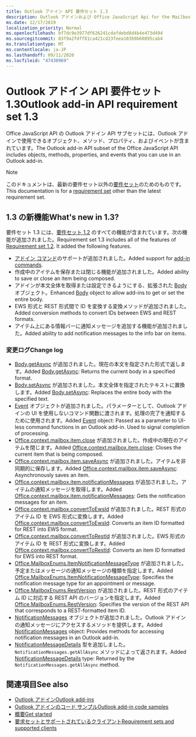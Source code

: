 ```yaml
---
title: Outlook アドイン API 要件セット 1.3
description: Outlook アドインおよび Office JavaScript Api for the Mailbox API 1.3 の一部として導入された機能と Api。
ms.date: 12/17/2019
localization_priority: Normal
ms.openlocfilehash: bf7dc9e3977df626241cdafdebd8d4b4e473d494
ms.sourcegitcommit: 83f9a2fdff81ca421cd23feea103b9b60895cab4
ms.translationtype: MT
ms.contentlocale: ja-JP
ms.lasthandoff: 09/11/2020
ms.locfileid: "47430969"
---
```

# <a name="outlook-add-in-api-requirement-set-13"></a><span data-ttu-id="ce95f-103">Outlook アドイン API 要件セット 1.3</span><span class="sxs-lookup"><span data-stu-id="ce95f-103">Outlook add-in API requirement set 1.3</span></span>

<span data-ttu-id="ce95f-104">Office JavaScript API の Outlook アドイン API サブセットには、Outlook アドインで使用できるオブジェクト、メソッド、プロパティ、およびイベントが含まれています。</span><span class="sxs-lookup"><span data-stu-id="ce95f-104">The Outlook add-in API subset of the Office JavaScript API includes objects, methods, properties, and events that you can use in an Outlook add-in.</span></span>

> [!NOTE]
> <span data-ttu-id="ce95f-105">このドキュメントは、最新の要件セット以外の[要件セット](../../requirement-sets/outlook-api-requirement-sets.md)のためのものです。</span><span class="sxs-lookup"><span data-stu-id="ce95f-105">This documentation is for a [requirement set](../../requirement-sets/outlook-api-requirement-sets.md) other than the latest requirement set.</span></span>

## <a name="whats-new-in-13"></a><span data-ttu-id="ce95f-106">1.3 の新機能</span><span class="sxs-lookup"><span data-stu-id="ce95f-106">What's new in 1.3?</span></span>

<span data-ttu-id="ce95f-p101">要件セット 1.3 には、[要件セット 1.2](../requirement-set-1.2/outlook-requirement-set-1.2.md) のすべての機能が含まれています。次の機能が追加されました。</span><span class="sxs-lookup"><span data-stu-id="ce95f-p101">Requirement set 1.3 includes all of the features of [Requirement set 1.2](../requirement-set-1.2/outlook-requirement-set-1.2.md). It added the following features.</span></span>

- <span data-ttu-id="ce95f-109">[アドイン コマンド](../../../outlook/add-in-commands-for-outlook.md)のサポートが追加されました。</span><span class="sxs-lookup"><span data-stu-id="ce95f-109">Added support for [add-in commands](../../../outlook/add-in-commands-for-outlook.md).</span></span>
- <span data-ttu-id="ce95f-110">作成中のアイテムを保存または閉じる機能が追加されました。</span><span class="sxs-lookup"><span data-stu-id="ce95f-110">Added ability to save or close an item being composed.</span></span>
- <span data-ttu-id="ce95f-111">アドインが本文全体を取得または設定できるようにする、拡張された [Body](/javascript/api/outlook/office.body?view=outlook-js-1.3&preserve-view=true) オブジェクト。</span><span class="sxs-lookup"><span data-stu-id="ce95f-111">Enhanced [Body](/javascript/api/outlook/office.body?view=outlook-js-1.3&preserve-view=true) object to allow add-ins to get or set the entire body.</span></span>
- <span data-ttu-id="ce95f-112">EWS 形式と REST 形式間で ID を変換する変換メソッドが追加されました。</span><span class="sxs-lookup"><span data-stu-id="ce95f-112">Added conversion methods to convert IDs between EWS and REST formats.</span></span>
- <span data-ttu-id="ce95f-113">アイテム上にある情報バーに通知メッセージを追加する機能が追加されました。</span><span class="sxs-lookup"><span data-stu-id="ce95f-113">Added ability to add notification messages to the info bar on items.</span></span>

### <a name="change-log"></a><span data-ttu-id="ce95f-114">変更ログ</span><span class="sxs-lookup"><span data-stu-id="ce95f-114">Change log</span></span>

- <span data-ttu-id="ce95f-115">[Body.getAsync](/javascript/api/outlook/office.body?view=outlook-js-1.3&preserve-view=true#getasync-coerciontype--options--callback-) が追加されました。現在の本文を指定された形式で返します。</span><span class="sxs-lookup"><span data-stu-id="ce95f-115">Added [Body.getAsync](/javascript/api/outlook/office.body?view=outlook-js-1.3&preserve-view=true#getasync-coerciontype--options--callback-): Returns the current body in a specified format.</span></span>
- <span data-ttu-id="ce95f-116">[Body.setAsync](/javascript/api/outlook/office.body?view=outlook-js-1.3&preserve-view=true#setasync-data--options--callback-) が追加されました。本文全体を指定されたテキストに置換します。</span><span class="sxs-lookup"><span data-stu-id="ce95f-116">Added [Body.setAsync](/javascript/api/outlook/office.body?view=outlook-js-1.3&preserve-view=true#setasync-data--options--callback-): Replaces the entire body with the specified text.</span></span>
- <span data-ttu-id="ce95f-p102">[Event](/javascript/api/office/office.addincommands.event) オブジェクトが追加されました。パラメーターとして、Outlook アドインの UI を使用しないコマンド関数に渡されます。処理の完了を通知するために使用されます。</span><span class="sxs-lookup"><span data-stu-id="ce95f-p102">Added [Event](/javascript/api/office/office.addincommands.event) object: Passed as a parameter to UI-less command functions in an Outlook add-in. Used to signal completion of processing.</span></span>
- <span data-ttu-id="ce95f-119">[Office.context.mailbox.item.close](office.context.mailbox.item.md#methods) が追加されました。作成中の現在のアイテムを閉じます。</span><span class="sxs-lookup"><span data-stu-id="ce95f-119">Added [Office.context.mailbox.item.close](office.context.mailbox.item.md#methods): Closes the current item that is being composed.</span></span>
- <span data-ttu-id="ce95f-120">[Office.context.mailbox.item.saveAsync](office.context.mailbox.item.md#methods) が追加されました。アイテムを非同期的に保存します。</span><span class="sxs-lookup"><span data-stu-id="ce95f-120">Added [Office.context.mailbox.item.saveAsync](office.context.mailbox.item.md#methods): Asynchronously saves an item.</span></span>
- <span data-ttu-id="ce95f-121">[Office.context.mailbox.item.notificationMessages](office.context.mailbox.item.md#properties) が追加されました。アイテムの通知メッセージを取得します。</span><span class="sxs-lookup"><span data-stu-id="ce95f-121">Added [Office.context.mailbox.item.notificationMessages](office.context.mailbox.item.md#properties): Gets the notification messages for an item.</span></span>
- <span data-ttu-id="ce95f-122">[Office.context.mailbox.convertToEwsId](office.context.mailbox.md#methods) が追加されました。REST 形式のアイテム ID を EWS 形式に変換します。</span><span class="sxs-lookup"><span data-stu-id="ce95f-122">Added [Office.context.mailbox.convertToEwsId](office.context.mailbox.md#methods): Converts an item ID formatted for REST into EWS format.</span></span>
- <span data-ttu-id="ce95f-123">[Office.context.mailbox.convertToRestId](office.context.mailbox.md#methods) が追加されました。EWS 形式のアイテム ID を REST 形式に変換します。</span><span class="sxs-lookup"><span data-stu-id="ce95f-123">Added [Office.context.mailbox.convertToRestId](office.context.mailbox.md#methods): Converts an item ID formatted for EWS into REST format.</span></span>
- <span data-ttu-id="ce95f-124">[Office.MailboxEnums.ItemNotificationMessageType](/javascript/api/outlook/office.mailboxenums.itemnotificationmessagetype?view=outlook-js-1.3&preserve-view=true) が追加されました。予定またはメッセージの通知メッセージの種類を指定します。</span><span class="sxs-lookup"><span data-stu-id="ce95f-124">Added [Office.MailboxEnums.ItemNotificationMessageType](/javascript/api/outlook/office.mailboxenums.itemnotificationmessagetype?view=outlook-js-1.3&preserve-view=true): Specifies the notification message type for an appointment or message.</span></span>
- <span data-ttu-id="ce95f-125">[Office.MailboxEnums.RestVersion](/javascript/api/outlook/office.mailboxenums.restversion?view=outlook-js-1.3&preserve-view=true) が追加されました。REST 形式のアイテム ID に対応する REST API のバージョンを指定します。</span><span class="sxs-lookup"><span data-stu-id="ce95f-125">Added [Office.MailboxEnums.RestVersion](/javascript/api/outlook/office.mailboxenums.restversion?view=outlook-js-1.3&preserve-view=true): Specifies the version of the REST API that corresponds to a REST-formatted item ID.</span></span>
- <span data-ttu-id="ce95f-126">[NotificationMessages](/javascript/api/outlook/office.notificationmessages?view=outlook-js-1.3&preserve-view=true) オブジェクトが追加されました。Outlook アドインの通知メッセージにアクセスするメソッドを提供します。</span><span class="sxs-lookup"><span data-stu-id="ce95f-126">Added [NotificationMessages](/javascript/api/outlook/office.notificationmessages?view=outlook-js-1.3&preserve-view=true) object: Provides methods for accessing notification messages in an Outlook add-in.</span></span>
- <span data-ttu-id="ce95f-127">[NotificationMessageDetails](/javascript/api/outlook/office.notificationmessagedetails?view=outlook-js-1.3&preserve-view=true) 型を追加しました。`NotificationMessages.getAllAsync` メソッドによって返されます。</span><span class="sxs-lookup"><span data-stu-id="ce95f-127">Added [NotificationMessageDetails](/javascript/api/outlook/office.notificationmessagedetails?view=outlook-js-1.3&preserve-view=true) type: Returned by the `NotificationMessages.getAllAsync` method.</span></span>

## <a name="see-also"></a><span data-ttu-id="ce95f-128">関連項目</span><span class="sxs-lookup"><span data-stu-id="ce95f-128">See also</span></span>

- [<span data-ttu-id="ce95f-129">Outlook アドイン</span><span class="sxs-lookup"><span data-stu-id="ce95f-129">Outlook add-ins</span></span>](../../../outlook/outlook-add-ins-overview.md)
- [<span data-ttu-id="ce95f-130">Outlook アドインのコード サンプル</span><span class="sxs-lookup"><span data-stu-id="ce95f-130">Outlook add-in code samples</span></span>](https://developer.microsoft.com/outlook/gallery/?filterBy=Outlook,Samples,Add-ins)
- [<span data-ttu-id="ce95f-131">概要</span><span class="sxs-lookup"><span data-stu-id="ce95f-131">Get started</span></span>](../../../quickstarts/outlook-quickstart.md)
- [<span data-ttu-id="ce95f-132">要求セットとサポートされているクライアント</span><span class="sxs-lookup"><span data-stu-id="ce95f-132">Requirement sets and supported clients</span></span>](../../requirement-sets/outlook-api-requirement-sets.md)
